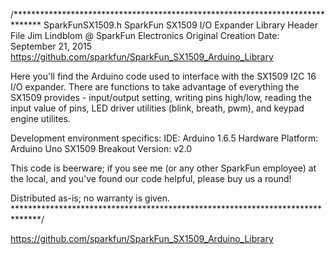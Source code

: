/******************************************************************************
SparkFunSX1509.h
SparkFun SX1509 I/O Expander Library Header File
Jim Lindblom @ SparkFun Electronics
Original Creation Date: September 21, 2015
https://github.com/sparkfun/SparkFun_SX1509_Arduino_Library

Here you'll find the Arduino code used to interface with the SX1509 I2C
16 I/O expander. There are functions to take advantage of everything the
SX1509 provides - input/output setting, writing pins high/low, reading 
the input value of pins, LED driver utilities (blink, breath, pwm), and
keypad engine utilites.

Development environment specifics:
	IDE: Arduino 1.6.5
	Hardware Platform: Arduino Uno
	SX1509 Breakout Version: v2.0

This code is beerware; if you see me (or any other SparkFun employee) at the
local, and you've found our code helpful, please buy us a round!

Distributed as-is; no warranty is given.
******************************************************************************/





https://github.com/sparkfun/SparkFun_SX1509_Arduino_Library